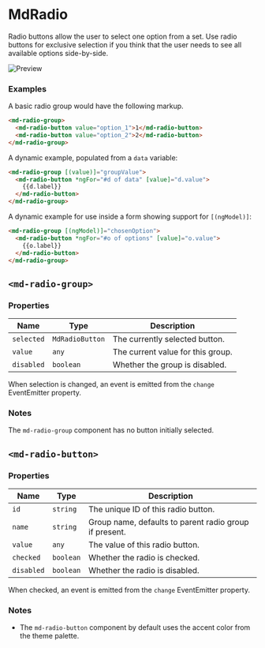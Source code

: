 # MdRadio
Radio buttons allow the user to select one option from a set. Use radio buttons for exclusive selection if you think that the user needs to see all available options side-by-side.

![Preview](https://material.angularjs.org/material2_assets/radio/radios.png)

### Examples
A basic radio group would have the following markup.
```html
<md-radio-group>
  <md-radio-button value="option_1">1</md-radio-button>
  <md-radio-button value="option_2">2</md-radio-button>
</md-radio-group>
```

A dynamic example, populated from a `data` variable:
```html
<md-radio-group [(value)]="groupValue">
  <md-radio-button *ngFor="#d of data" [value]="d.value">
    {{d.label}}
  </md-radio-button>
</md-radio-group>
```

A dynamic example for use inside a form showing support for `[(ngModel)]`:
```html
<md-radio-group [(ngModel)]="chosenOption">
  <md-radio-button *ngFor="#o of options" [value]="o.value">
    {{o.label}}
  </md-radio-button>
</md-radio-group>
```

## `<md-radio-group>`
### Properties

| Name | Type | Description |
| --- | --- | --- |
| `selected` | `MdRadioButton` | The currently selected button. |
| `value` | `any` | The current value for this group. |
| `disabled` | `boolean` | Whether the group is disabled. |

When selection is changed, an event is emitted from the `change` EventEmitter property.

### Notes
The `md-radio-group` component has no button initially selected.

## `<md-radio-button>`
### Properties

| Name | Type | Description |
| --- | --- | --- |
| `id` | `string` | The unique ID of this radio button. |
| `name` | `string` | Group name, defaults to parent radio group if present. |
| `value` | `any` | The value of this radio button. |
| `checked` | `boolean` | Whether the radio is checked. |
| `disabled` | `boolean` | Whether the radio is disabled. |

When checked, an event is emitted from the `change` EventEmitter property.

### Notes
* The `md-radio-button` component by default uses the accent color from the theme palette.
